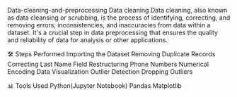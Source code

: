  Data-cleaning-and-preprocessing
 Data cleaning
 Data cleaning, also known as data cleansing or scrubbing, is the process of identifying, correcting, and removing errors, inconsistencies, and inaccuracies from data within a dataset. It's a crucial step in data preprocessing that ensures the quality and reliability of data for analysis or other applications. 

🛠️ Steps Performed
Importing the Dataset
Removing Duplicate Records
Correcting Last Name Field
Restructuring Phone Numbers
Numerical Encoding
Data Visualization
Outlier Detection
Dropping Outliers

📊 Tools Used
Python(Jupyter Notebook)
Pandas 
Matplotlib
